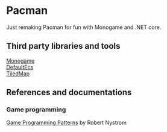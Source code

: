 # Pacman
Just remaking Pacman for fun with Monogame and .NET core.

## Third party libraries and tools
[Monogame](https://www.monogame.net/)  
[DefaultEcs](https://github.com/Doraku/DefaultEcs)  
[TiledMap](https://www.mapeditor.org/)  

## References and documentations

### Game programming
[Game Programming Patterns](https://gameprogrammingpatterns.com/) by Robert Nystrom